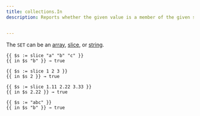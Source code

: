```yaml
---
title: collections.In
description: Reports whether the given value is a member of the given set.


---
```


The `SET` can be an [array], [slice], or [string].

[array]: /getting-started/glossary/#array
[slice]: /getting-started/glossary/#slice
[string]: /getting-started/glossary/#string

```go-html-template
{{ $s := slice "a" "b" "c" }}
{{ in $s "b" }} → true
```

```go-html-template
{{ $s := slice 1 2 3 }}
{{ in $s 2 }} → true
```

```go-html-template
{{ $s := slice 1.11 2.22 3.33 }}
{{ in $s 2.22 }} → true
```

```go-html-template
{{ $s := "abc" }}
{{ in $s "b" }} → true
```
